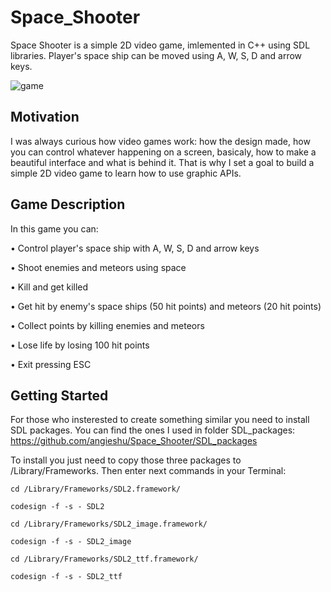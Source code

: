 # Space_Shooter

Space Shooter is a simple 2D video game, imlemented in C++ using SDL libraries. Player's space ship can be moved using A, W, S, D and arrow keys.

![game](https://user-images.githubusercontent.com/25576444/28653292-a26cfaae-7241-11e7-9f68-52d9cf0c665e.gif)

## Motivation

I was always curious how video games work: how the design made, how you can control whatever happening on a screen, basicaly, how to make a beautiful interface and what is behind it. That is why I set a goal to build a simple 2D video game to learn how to use graphic APIs.

## Game Description

In this game you can:

• Control player's space ship with A, W, S, D and arrow keys

• Shoot enemies and meteors using space

• Kill and get killed

• Get hit by enemy's space ships (50 hit points) and meteors (20 hit points)

• Collect points by killing enemies and meteors

• Lose life by losing 100 hit points

• Exit pressing ESC

## Getting Started

For those who insterested to create something similar you need to install SDL packages. You can find the ones I used in folder SDL_packages: https://github.com/angieshu/Space_Shooter/SDL_packages

To install you just need to copy those three packages to /Library/Frameworks.
Then enter next commands in your Terminal:

```
cd /Library/Frameworks/SDL2.framework/
```

```
codesign -f -s - SDL2
```

```
cd /Library/Frameworks/SDL2_image.framework/
```

```
codesign -f -s - SDL2_image
```

```
cd /Library/Frameworks/SDL2_ttf.framework/
```

```
codesign -f -s - SDL2_ttf
```


